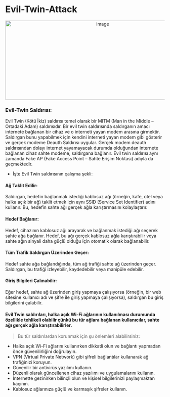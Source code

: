 # Evil-Twin-Attack

<div align="center">
	<img width="600" height='250' alt="image" src="https://github.com/Hamza-Limon/Evil-Twin-Attack/assets/140405710/290b67e5-c663-4389-801b-c4216a3ee103">
</div>

### Evil-Twin Saldırısı:
Evil Twin (Kötü İkiz) saldırısı temel olarak bir MITM (Man in the Middle – Ortadaki Adam) saldırısıdır. Bir evil twin saldırısında saldırganın amacı internete bağlanan bir cihaz ve o interneti yayan modem arasına girmektir. Saldırgan bunu yapabilmek için kendini interneti yayan modem gibi gösterir ve gerçek modeme Deauth Saldırısı uygular. Gerçek modem deauth saldırısından dolayı internet yayamayacak durumda olduğundan internete bağlanan cihaz sahte modeme, saldırgana bağlanır. Evil twin saldırısı aynı zamanda Fake AP (Fake Access Point – Sahte Erişim Noktası) adıyla da geçmektedir.


- İşte Evil Twin saldırısının çalışma şekli:

#### Ağ Taklit Edilir: 

Saldırgan, hedefin bağlanmak istediği kablosuz ağı (örneğin, kafe, otel veya halka açık bir ağ) taklit etmek için aynı SSID (Service Set Identifier) adını kullanır. Bu, hedefin sahte ağı gerçek ağla karıştırmasını kolaylaştırır.

#### Hedef Bağlanır: 

Hedef, cihazının kablosuz ağı arayarak ve bağlanmak istediği ağı seçerek sahte ağa bağlanır. Hedef, bu ağı gerçek kablosuz ağla karıştırabilir veya sahte ağın sinyali daha güçlü olduğu için otomatik olarak bağlanabilir.

#### Tüm Trafik Saldırgan Üzerinden Geçer: 

Hedef sahte ağa bağlandığında, tüm ağ trafiği sahte ağ üzerinden geçer. Saldırgan, bu trafiği izleyebilir, kaydedebilir veya manipüle edebilir.

#### Giriş Bilgileri Çalınabilir: 

Eğer hedef, sahte ağ üzerinden giriş yapmaya çalışıyorsa (örneğin, bir web sitesine kullanıcı adı ve şifre ile giriş yapmaya çalışıyorsa), saldırgan bu giriş bilgilerini çalabilir.

#### Evil Twin saldırıları, halka açık Wi-Fi ağlarının kullanılması durumunda özellikle tehlikeli olabilir çünkü bu tür ağlara bağlanan kullanıcılar, sahte ağı gerçek ağla karıştırabilirler.

> Bu tür saldırılardan korunmak için şu önlemleri alabilirsiniz:

- Halka açık Wi-Fi ağlarını kullanırken dikkatli olun ve bağlantı yapmadan önce güvenilirliğini doğrulayın.
- VPN (Virtual Private Network) gibi şifreli bağlantılar kullanarak ağ trafiğinizi koruyun.
- Güvenilir bir antivirüs yazılımı kullanın.
- Düzenli olarak güncellenen cihaz yazılımı ve uygulamalarını kullanın.
- İnternette gezinirken bilinçli olun ve kişisel bilgilerinizi paylaşmaktan kaçının.
- Kablosuz ağlarınıza güçlü ve karmaşık şifreler kullanın.




